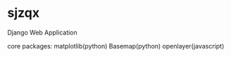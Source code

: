 # sjzqx
Django Web Application

core packages:
  matplotlib(python)
  Basemap(python)
  openlayer(javascript)
